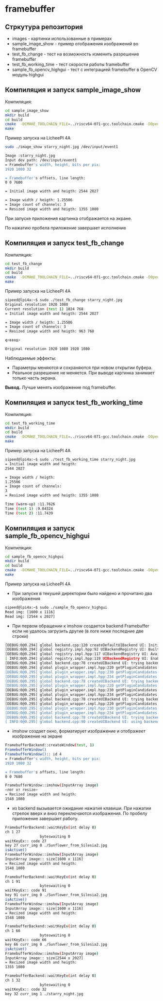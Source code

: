 # framebuffer

## Стркутура репозитория

* images - картинки использованные в примерах
* sample_image_show - пример отображения изображений во framebuffer
* test_fb_change - тест на возможность изменить разрешение framebuffer
* test_fb_working_time - тест скорости работы framebuffer
* sample_fb_opencv_highgui - тест с интеграцией framebuffer в OpenCV модуль highgui

## Компиляция и запуск sample_image_show

Компиляция:
```bash
cd sample_image_show
mkdir build
cd build
cmake  -DCMAKE_TOOLCHAIN_FILE=../riscv64-071-gcc.toolchain.cmake -DOpenCV_DIR=<opencv install prefix>/lib/cmake/opencv4 ../
make
```

Пример запуска на LicheePI 4A

```bash
sudo ./image_show starry_night.jpg /dev/input/event1

Image :starry_night.jpg
Input dev path: /dev/input/event1
= Framebuffer's width, height, bits per pix:
1920 1080 32

= Framebuffer's offsets, line length:
0 0 7680

= Initial image width and heigth: 2544 2027

= Image width / heigth: 1.25506
= Image count of channels: 3
= Resized image width and heigth: 1355 1080
```

При запуске приложения картинка отображается на экране. 

По нажатию пробела приложение завершает исполнение


## Компиляция и запуск test_fb_change

Компиляция:
```bash
cd test_fb_change
mkdir build
cd build
cmake  -DCMAKE_TOOLCHAIN_FILE=../riscv64-071-gcc.toolchain.cmake -DOpenCV_DIR=<opencv install prefix>/lib/cmake/opencv4 ../
make
```

Пример запуска на LicheePI 4A

```bash
sipeed@lpi4a:~$ sudo ./test_fb_change starry_night.jpg
Original resolution 1920 1080
Current resolution (test 1) 1024 768
= Initial image width and heigth: 2544 2027

= Image width / heigth: 1.25506
= Image count of channels: 3
= Resized image width and heigth: 963 768

q<ввод>

Original resolution 1920 1080 1920 1080
```
Наблюдаемые эффекты: 
* Параметры меняются и сохраняются при новом открытии буфера.
* Реальное разрешение не меняется. При выводе картинка занимает только часть экрана.

**Вывод.** Лучше менять изображение под framebuffer.

## Компиляция и запуск test_fb_working_time

Компиляция:
```bash
cd test_fb_working_time
mkdir build
cd build
cmake  -DCMAKE_TOOLCHAIN_FILE=../riscv64-071-gcc.toolchain.cmake -DOpenCV_DIR=<opencv install prefix>/lib/cmake/opencv4 ../
make
```

Пример запуска на LicheePI 4A

```bash
sipeed@lpi4a:~$ sudo ./test_fb_working_time starry_night.jpg
= Initial image width and heigth:
2544 2027

= Image width / heigth:
1.25506
= Image count of channels:
3
= Resized image width and heigth: 1355 1080

Time (warm-up) :11.7626
Time (test 1) :9.84324
Time (test 2) :11.7439
```

## Компиляция и запуск sample_fb_opencv_highgui

Компиляция:
```bash
cd sample_fb_opencv_highgui
mkdir build
cd build
cmake  -DCMAKE_TOOLCHAIN_FILE=../riscv64-071-gcc.toolchain.cmake -DOpenCV_DIR=<opencv install prefix>/lib/cmake/opencv4 ../
make
```

Пример запуска на LicheePI 4A

* При запуске в текушей директории было найдено и прочитано два изображения 
```bash
sipeed@lpi4a:~$ sudo ./sample_fb_opencv_highgui
Read img: [1600 x 1116]
Read img: [2544 x 2027]
```

* При первом обращении к imshow создается backend Framebuffer если не удалось загрузить другие (в логе ниже последние две строки)

```bash
[DEBUG:0@0.294] global backend.cpp:120 createDefaultUIBackend UI: Initializing backend...
[DEBUG:0@0.294] global registry.impl.hpp:92 UIBackendRegistry UI: Builtin backends(4): GTK(1000); GTK3(990); GTK2(980); Framebuffer(970)
[DEBUG:0@0.294] global registry.impl.hpp:117 UIBackendRegistry UI: Available backends(4): GTK(1000); GTK3(990); GTK2(980); Framebuffer(970)
[ INFO:0@0.294] global registry.impl.hpp:119 UIBackendRegistry UI: Enabled backends(4, sorted by priority): GTK(1000); GTK3(990); GTK2(980); Framebuffer(970)
[DEBUG:0@0.294] global backend.cpp:78 createUIBackend UI: trying backend: GTK (priority=1000)
[DEBUG:0@0.294] global plugin_wrapper.impl.hpp:220 getPluginCandidates UI: GTK plugin's glob is 'libopencv_highgui_gtk*.so', 1 location(s)
[DEBUG:0@0.295] global plugin_wrapper.impl.hpp:230 getPluginCandidates     - .: 0
[DEBUG:0@0.295] global plugin_wrapper.impl.hpp:234 getPluginCandidates Found 0 plugin(s) for GTK
[DEBUG:0@0.295] global backend.cpp:78 createUIBackend UI: trying backend: GTK3 (priority=990)
[DEBUG:0@0.295] global plugin_wrapper.impl.hpp:220 getPluginCandidates UI: GTK3 plugin's glob is 'libopencv_highgui_gtk3*.so', 1 location(s)
[DEBUG:0@0.295] global plugin_wrapper.impl.hpp:230 getPluginCandidates     - .: 0
[DEBUG:0@0.295] global plugin_wrapper.impl.hpp:234 getPluginCandidates Found 0 plugin(s) for GTK3
[DEBUG:0@0.295] global backend.cpp:78 createUIBackend UI: trying backend: GTK2 (priority=980)
[DEBUG:0@0.295] global plugin_wrapper.impl.hpp:220 getPluginCandidates UI: GTK2 plugin's glob is 'libopencv_highgui_gtk2*.so', 1 location(s)
[DEBUG:0@0.295] global plugin_wrapper.impl.hpp:230 getPluginCandidates     - .: 0
[DEBUG:0@0.295] global plugin_wrapper.impl.hpp:234 getPluginCandidates Found 0 plugin(s) for GTK2
[DEBUG:0@0.295] global backend.cpp:78 createUIBackend UI: trying backend: Framebuffer (priority=970)
[ INFO:0@0.295] global backend.cpp:90 createUIBackend UI: using backend: Framebuffer (priority=970)

```

* imshow создает окно, форматирует изображение и отображеет изображение на экране

```bash
FramebufferBackend::createWindow(test, 1)
FramebufferWindow()
FramebufferWindow():: id 4
= Framebuffer's width, height, bits per pix:
1920 1080 32

= Framebuffer's offsets, line length:
0 0 7680

FramebufferWindow::imshow(InputArray image)
<лог от resize>
= Recized image width and heigth:
1548 1080
```

* из backend вызывается ожидание нажатия клавиши. При нажатии стрелок вверх и вниз переключаются изображения. По пробелу приложение завершает работу.

```bash
FramebufferBackend::waitKeyEx(int delay 0)
ch 1 27
                byteswaiting 0
waitKeyEx:: code 27
key 27 curr_img 0 ./Sunflower_from_Silesia2.jpg
isActive()
FramebufferWindow::imshow(InputArray image)
InputArray image:: size[1600 x 1116]
= Recized image width and heigth:
1548 1080

FramebufferBackend::waitKeyEx(int delay 0)
ch 1 91
                byteswaiting 0
waitKeyEx:: code 91
key 91 curr_img 0 ./Sunflower_from_Silesia2.jpg
isActive()
FramebufferWindow::imshow(InputArray image)
InputArray image:: size[1600 x 1116]
= Recized image width and heigth:
1548 1080

FramebufferBackend::waitKeyEx(int delay 0)
ch 1 66
                byteswaiting 0
waitKeyEx:: code 66
key 66 curr_img 0 ./Sunflower_from_Silesia2.jpg
isActive()
FramebufferWindow::imshow(InputArray image)
InputArray image:: size[2544 x 2027]
= Recized image width and heigth:
1355 1080

FramebufferBackend::waitKeyEx(int delay 0)
ch 1 32
                byteswaiting 0
waitKeyEx:: code 32
key 32 curr_img 1 ./starry_night.jpg
```





